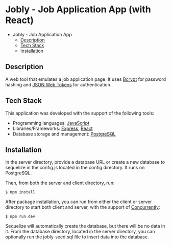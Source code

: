 
# Jobly - Job Application App (with React)

- Jobly - Job Application App
  - [Description](#description)
  - [Tech Stack](#teckstack)
  - [Installation](#installation)
 

## Description

A web tool that emulates a job application page. It uses [Bcrypt](https://www.npmjs.com/package/bcrypt) for password hashing and
[JSON Web Tokens](https://jwt.io) for authentication.
  
## Tech Stack

This application was developed with the support of the following tools:

- Programming languages: [JavaScript](https://www.javascript.com)
- Libraries/Frameworks: [Express](https://expressjs.com), [React](https://react.dev)
- Database storage and management: [PostgreSQL](https://www.postgresql.org)


## Installation

In the server directory, provide a database URL or create a new database to sequelize in the config.js located in the config directory. It runs on PostgreSQL.

Then, from both the server and client directory, run:

```shell
$ npm install
```

After package installation, you can run from either the client or server directory to start both client and server, with the support of [Concurrently](https://www.npmjs.com/package/concurrently):

```shell
$ npm run dev
```

Sequelize will automatically create the database, but there will be no data in it. From the database directory, located in the server directory, you can optionally run the jobly-seed.sql file to insert data into the database.



